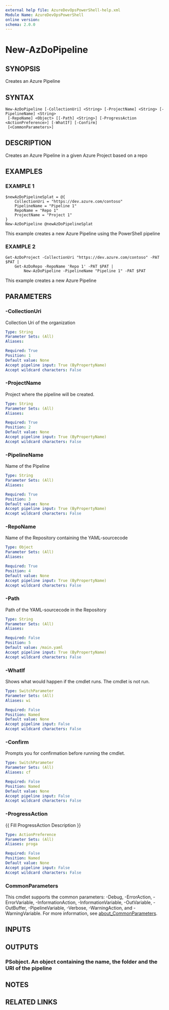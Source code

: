 ```yaml
---
external help file: AzureDevOpsPowerShell-help.xml
Module Name: AzureDevOpsPowerShell
online version:
schema: 2.0.0
---
```


# New-AzDoPipeline

## SYNOPSIS
Creates an Azure Pipeline

## SYNTAX

```
New-AzDoPipeline [-CollectionUri] <String> [-ProjectName] <String> [-PipelineName] <String>
 [-RepoName] <Object> [[-Path] <String>] [-ProgressAction <ActionPreference>] [-WhatIf] [-Confirm]
 [<CommonParameters>]
```

## DESCRIPTION
Creates an Azure Pipeline in a given Azure Project based on a repo

## EXAMPLES

### EXAMPLE 1
```
$newAzDoPipelineSplat = @{
    CollectionUri = "https://dev.azure.com/contoso"
    PipelineName = "Pipeline 1"
    RepoName = "Repo 1"
    ProjectName = "Project 1"
}
New-AzDoPipeline @newAzDoPipelineSplat
```

This example creates a new Azure Pipeline using the PowerShell pipeline

### EXAMPLE 2
```
Get-AzDoProject -CollectionUri "https://dev.azure.com/contoso" -PAT $PAT |
    Get-AzDoRepo -RepoName 'Repo 1' -PAT $PAT |
        New-AzDoPipeline -PipelineName "Pipeline 1" -PAT $PAT
```

This example creates a new Azure Pipeline

## PARAMETERS

### -CollectionUri
Collection Uri of the organization

```yaml
Type: String
Parameter Sets: (All)
Aliases:

Required: True
Position: 1
Default value: None
Accept pipeline input: True (ByPropertyName)
Accept wildcard characters: False
```

### -ProjectName
Project where the pipeline will be created.

```yaml
Type: String
Parameter Sets: (All)
Aliases:

Required: True
Position: 2
Default value: None
Accept pipeline input: True (ByPropertyName)
Accept wildcard characters: False
```

### -PipelineName
Name of the Pipeline

```yaml
Type: String
Parameter Sets: (All)
Aliases:

Required: True
Position: 3
Default value: None
Accept pipeline input: True (ByPropertyName)
Accept wildcard characters: False
```

### -RepoName
Name of the Repository containing the YAML-sourcecode

```yaml
Type: Object
Parameter Sets: (All)
Aliases:

Required: True
Position: 4
Default value: None
Accept pipeline input: True (ByPropertyName)
Accept wildcard characters: False
```

### -Path
Path of the YAML-sourcecode in the Repository

```yaml
Type: String
Parameter Sets: (All)
Aliases:

Required: False
Position: 5
Default value: /main.yaml
Accept pipeline input: True (ByPropertyName)
Accept wildcard characters: False
```

### -WhatIf
Shows what would happen if the cmdlet runs.
The cmdlet is not run.

```yaml
Type: SwitchParameter
Parameter Sets: (All)
Aliases: wi

Required: False
Position: Named
Default value: None
Accept pipeline input: False
Accept wildcard characters: False
```

### -Confirm
Prompts you for confirmation before running the cmdlet.

```yaml
Type: SwitchParameter
Parameter Sets: (All)
Aliases: cf

Required: False
Position: Named
Default value: None
Accept pipeline input: False
Accept wildcard characters: False
```

### -ProgressAction
{{ Fill ProgressAction Description }}

```yaml
Type: ActionPreference
Parameter Sets: (All)
Aliases: proga

Required: False
Position: Named
Default value: None
Accept pipeline input: False
Accept wildcard characters: False
```

### CommonParameters
This cmdlet supports the common parameters: -Debug, -ErrorAction, -ErrorVariable, -InformationAction, -InformationVariable, -OutVariable, -OutBuffer, -PipelineVariable, -Verbose, -WarningAction, and -WarningVariable. For more information, see [about_CommonParameters](http://go.microsoft.com/fwlink/?LinkID=113216).

## INPUTS

## OUTPUTS

### PSobject. An object containing the name, the folder and the URI of the pipeline
## NOTES

## RELATED LINKS
